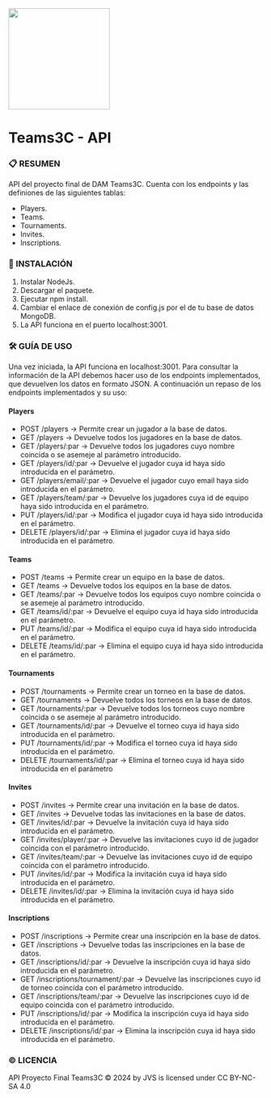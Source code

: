<img src="https://github.com/JVSDAM/Proyecto-Final-Movil/assets/145678059/c32cc4fb-8bc1-46dd-85cf-3caf2d0d3f4a" width=200px height=200px> 
<h1>Teams3C - API</h1>

### 📋 RESUMEN
API del proyecto final de DAM Teams3C. Cuenta con los endpoints y las definiones de las siguientes tablas:
- Players.
- Teams.
- Tournaments.
- Invites.
- Inscriptions.

### 🧱 INSTALACIÓN
1. Instalar NodeJs.
2. Descargar el paquete.
3. Ejecutar npm install.
4. Cambiar el enlace de conexión de config.js por el de tu base de datos MongoDB.
5. La API funciona en el puerto localhost:3001.

### 🛠 GUÍA DE USO
Una vez iniciada, la API funciona en localhost:3001. Para consultar la información de la API debemos hacer uso de los endpoints implementados, que devuelven los datos en formato JSON. A continuación un repaso de los endpoints implementados y su uso:

#### Players
- POST /players -> Permite crear un jugador a la base de datos.
- GET /players -> Devuelve todos los jugadores en la base de datos.
- GET /players/:par -> Devuelve todos los jugadores cuyo nombre coincida o se asemeje al parámetro introducido.
- GET /players/id/:par -> Devuelve el jugador cuya id haya sido introducida en el parámetro.
- GET /players/email/:par -> Devuelve el jugador cuyo email haya sido introducida en el parámetro.
- GET /players/team/:par -> Devuelve los jugadores cuya id de equipo haya sido introducida en el parámetro.
- PUT /players/id/:par -> Modifica el jugador cuya id haya sido introducida en el parámetro.
- DELETE /players/id/:par -> Elimina el jugador cuya id haya sido introducida en el parámetro.

#### Teams
- POST /teams -> Permite crear un equipo en la base de datos.
- GET /teams -> Devuelve todos los equipos en la base de datos.
- GET /teams/:par -> Devuelve todos los equipos cuyo nombre coincida o se asemeje al parámetro introducido.
- GET /teams/id/:par -> Devuelve el equipo cuya id haya sido introducida en el parámetro.
- PUT /teams/id/:par -> Modifica el equipo cuya id haya sido introducida en el parámetro.
- DELETE /teams/id/:par -> Elimina el equipo cuya id haya sido introducida en el parámetro.

#### Tournaments
- POST /tournaments -> Permite crear un torneo en la base de datos.
- GET /tournaments -> Devuelve todos los torneos en la base de datos.
- GET /tournaments/:par -> Devuelve todos los torneos cuyo nombre coincida o se asemeje al parámetro introducido.
- GET /tournaments/id/:par -> Devuelve el torneo cuya id haya sido introducida en el parámetro.
- PUT /tournaments/id/:par -> Modifica el torneo cuya id haya sido introducida en el parámetro.
- DELETE /tournaments/id/:par -> Elimina el torneo cuya id haya sido introducida en el parámetro

#### Invites
- POST /invites -> Permite crear una invitación en la base de datos.
- GET /invites -> Devuelve todas las invitaciones en la base de datos.
- GET /invites/id/:par -> Devuelve la invitación cuya id haya sido introducida en el parámetro.
- GET /invites/player/:par -> Devuelve las invitaciones cuyo id de jugador coincida con el parámetro introducido.
- GET /invites/team/:par -> Devuelve las invitaciones cuyo id de equipo coincida con el parámetro introducido.
- PUT /invites/id/:par -> Modifica la invitación cuya id haya sido introducida en el parámetro.
- DELETE /invites/id/:par -> Elimina la invitación cuya id haya sido introducida en el parámetro.

#### Inscriptions
- POST /inscriptions -> Permite crear una inscripción en la base de datos.
- GET /inscriptions -> Devuelve todas las inscripciones en la base de datos.
- GET /inscriptions/id/:par -> Devuelve la inscripción cuya id haya sido introducida en el parámetro.
- GET /inscriptions/tournament/:par -> Devuelve las inscripciones cuyo id de torneo coincida con el parámetro introducido.
- GET /inscriptions/team/:par -> Devuelve las inscripciones cuyo id de equipo coincida con el parámetro introducido.
- PUT /inscriptions/id/:par -> Modifica la inscripción cuya id haya sido introducida en el parámetro.
- DELETE /inscriptions/id/:par -> Elimina la inscripción cuya id haya sido introducida en el parámetro.

### © LICENCIA
API Proyecto Final Teams3C © 2024 by JVS is licensed under CC BY-NC-SA 4.0 
